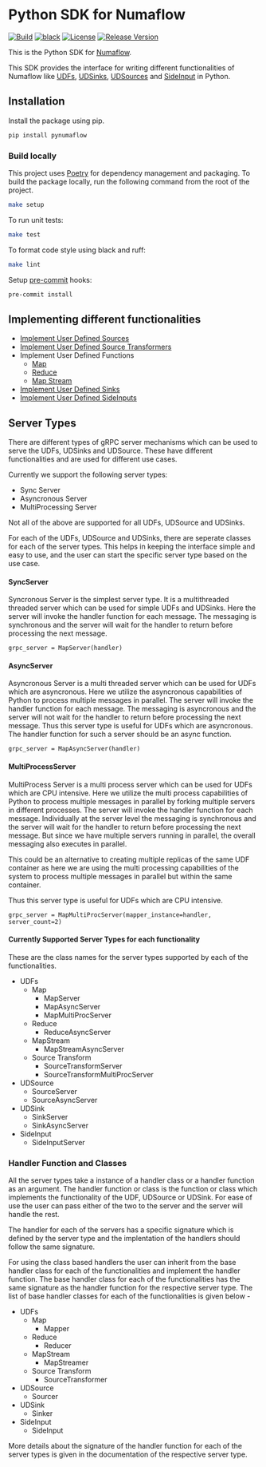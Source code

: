 # Python SDK for Numaflow

[![Build](https://github.com/numaproj/numaflow-python/actions/workflows/run-tests.yml/badge.svg)](https://github.com/numaproj/numaflow-python/actions/workflows/run-tests.yml)
[![black](https://img.shields.io/badge/code%20style-black-000000.svg)](https://github.com/ambv/black)
[![License](https://img.shields.io/badge/License-Apache%202.0-blue.svg)](LICENSE)
[![Release Version](https://img.shields.io/github/v/release/numaproj/numaflow-python?label=pynumaflow)](https://github.com/numaproj/numaflow-python/releases/latest)

This is the Python SDK for [Numaflow](https://numaflow.numaproj.io/).

This SDK provides the interface for writing different functionalities of Numaflow like [UDFs](https://numaflow.numaproj.io/user-guide/user-defined-functions/user-defined-functions/), [UDSinks](https://numaflow.numaproj.io/user-guide/sinks/user-defined-sinks/), [UDSources](https://numaflow.numaproj.io/user-guide/sources/user-defined-sources/) and [SideInput](https://numaflow.numaproj.io/specifications/side-inputs/) in Python.

## Installation

Install the package using pip.
```bash
pip install pynumaflow
```

### Build locally

This project uses [Poetry](https://python-poetry.org/) for dependency management and packaging.
To build the package locally, run the following command from the root of the project.

```bash
make setup
````

To run unit tests:
```bash
make test
```

To format code style using black and ruff:
```bash
make lint
```

Setup [pre-commit](https://pre-commit.com/) hooks:
```bash
pre-commit install
```

## Implementing different functionalities
- [Implement User Defined Sources](https://github.com/numaproj/numaflow-python/tree/main/examples/source)
- [Implement User Defined Source Transformers](https://github.com/numaproj/numaflow-python/tree/main/examples/sourcetransform)
- Implement User Defined Functions
    - [Map](https://github.com/numaproj/numaflow-python/tree/main/examples/map)
    - [Reduce](https://github.com/numaproj/numaflow-python/tree/main/examples/reduce)
    - [Map Stream](https://github.com/numaproj/numaflow-python/tree/main/examples/mapstream)
- [Implement User Defined Sinks](https://github.com/numaproj/numaflow-python/tree/main/examples/sink)
- [Implement User Defined SideInputs](https://github.com/numaproj/numaflow-python/tree/main/examples/sideinput)

## Server Types

There are different types of gRPC server mechanisms which can be used to serve the UDFs, UDSinks and UDSource.
These have different functionalities and are used for different use cases.

Currently we support the following server types:
- Sync Server
- Asyncronous Server
- MultiProcessing Server

Not all of the above are supported for all UDFs, UDSource and UDSinks.

For each of the UDFs, UDSource and UDSinks, there are seperate classes for each of the server types.
This helps in keeping the interface simple and easy to use, and the user can start the specific server type based
on the use case.


#### SyncServer

Syncronous Server is the simplest server type. It is a multithreaded threaded server which can be used for simple UDFs and UDSinks.
Here the server will invoke the handler function for each message. The messaging is synchronous and the server will wait
for the handler to return before processing the next message.

```
grpc_server = MapServer(handler)
```

#### AsyncServer

Asyncronous Server is a multi threaded server which can be used for UDFs which are asyncronous. Here we utilize the asyncronous capabilities of Python to process multiple messages in parallel. The server will invoke the handler function for each message. The messaging is asyncronous and the server will not wait for the handler to return before processing the next message. Thus this server type is useful for UDFs which are asyncronous.
The handler function for such a server should be an async function.

```
grpc_server = MapAsyncServer(handler)
```

#### MultiProcessServer

MultiProcess Server is a multi process server which can be used for UDFs which are CPU intensive. Here we utilize the multi process capabilities of Python to process multiple messages in parallel by forking multiple servers in different processes. 
The server will invoke the handler function for each message. Individually at the server level the messaging is synchronous and the server will wait for the handler to return before processing the next message. But since we have multiple servers running in parallel, the overall messaging also executes in parallel.

This could be an alternative to creating multiple replicas of the same UDF container as here we are using the multi processing capabilities of the system to process multiple messages in parallel but within the same container.

Thus this server type is useful for UDFs which are CPU intensive.
```
grpc_server = MapMultiProcServer(mapper_instance=handler, server_count=2)
```

#### Currently Supported Server Types for each functionality

These are the class names for the server types supported by each of the functionalities.

- UDFs
    - Map
        - MapServer
        - MapAsyncServer
        - MapMultiProcServer
    - Reduce
        - ReduceAsyncServer
    - MapStream
        - MapStreamAsyncServer
    - Source Transform
        - SourceTransformServer
        - SourceTransformMultiProcServer
- UDSource
    - SourceServer
    - SourceAsyncServer
- UDSink
    - SinkServer
    - SinkAsyncServer
- SideInput
    - SideInputServer




### Handler Function and Classes

All the server types take a instance of a handler class or a handler function as an argument.
The handler function or class is the function or class which implements the functionality of the UDF, UDSource or UDSink.
For ease of use the user can pass either of the two to the server and the server will handle the rest.

The handler for each of the servers has a specific signature which is defined by the server type and the implentation of the handlers
should follow the same signature.

For using the class based handlers the user can inherit from the base handler class for each of the functionalities and implement the handler function.
The base handler class for each of the functionalities has the same signature as the handler function for the respective server type.
The list of base handler classes for each of the functionalities is given below -
- UDFs
    - Map
        - Mapper
    - Reduce
        - Reducer
    - MapStream
        - MapStreamer
    - Source Transform
        - SourceTransformer
- UDSource
    - Sourcer
- UDSink
    - Sinker
- SideInput
    - SideInput

More details about the signature of the handler function for each of the server types is given in the 
documentation of the respective server type.
